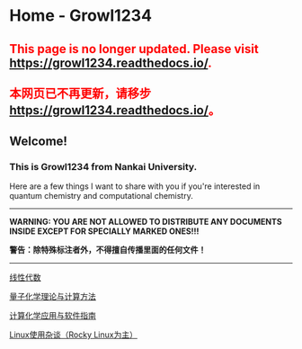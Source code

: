 # Home - Growl1234

## <font color=red>This page is no longer updated. Please visit <a href="https://growl1234.readthedocs.io/">https://growl1234.readthedocs.io/</a>.<br></br>本网页已不再更新，请移步<a href="https://growl1234.readthedocs.io/">https://growl1234.readthedocs.io/</a>。</font>

## Welcome! 


### This is Growl1234 from Nankai University. 

Here are a few things I want to share with you if you're interested in quantum chemistry and computational chemistry.

___

**WARNING: YOU ARE NOT ALLOWED TO DISTRIBUTE ANY DOCUMENTS INSIDE EXCEPT FOR SPECIALLY MARKED ONES!!!**

**警告：除特殊标注者外，不得擅自传播里面的任何文件！**

___

[线性代数](/linear_algebra/)

[量子化学理论与计算方法](/quantum/)

[计算化学应用与软件指南](/applications/)

[Linux使用杂谈（Rocky Linux为主）](/linux/)
